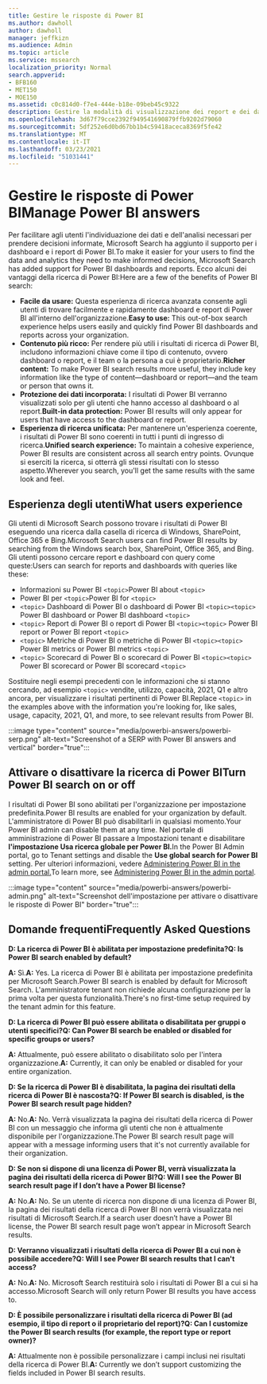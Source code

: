 ```yaml
---
title: Gestire le risposte di Power BI
ms.author: dawholl
author: dawholl
manager: jeffkizn
ms.audience: Admin
ms.topic: article
ms.service: mssearch
localization_priority: Normal
search.appverid:
- BFB160
- MET150
- MOE150
ms.assetid: c0c814d0-f7e4-444e-b18e-09beb45c9322
description: Gestire la modalità di visualizzazione dei report e dei dati di Power BI nei risultati della ricerca
ms.openlocfilehash: 3d67f79cce2392f949541690879ffb9202d79060
ms.sourcegitcommit: 5df252e6d0bd67bb1b4c59418aceca8369f5fe42
ms.translationtype: MT
ms.contentlocale: it-IT
ms.lasthandoff: 03/23/2021
ms.locfileid: "51031441"
---
```

# <a name="manage-power-bi-answers"></a><span data-ttu-id="e64d8-103">Gestire le risposte di Power BI</span><span class="sxs-lookup"><span data-stu-id="e64d8-103">Manage Power BI answers</span></span>

<span data-ttu-id="e64d8-104">Per facilitare agli utenti l'individuazione dei dati e dell'analisi necessari per prendere decisioni informate, Microsoft Search ha aggiunto il supporto per i dashboard e i report di Power BI.</span><span class="sxs-lookup"><span data-stu-id="e64d8-104">To make it easier for your users to find the data and analytics they need to make informed decisions, Microsoft Search has added support for Power BI dashboards and reports.</span></span> <span data-ttu-id="e64d8-105">Ecco alcuni dei vantaggi della ricerca di Power BI:</span><span class="sxs-lookup"><span data-stu-id="e64d8-105">Here are a few of the benefits of Power BI search:</span></span>

* <span data-ttu-id="e64d8-106">**Facile da usare:** Questa esperienza di ricerca avanzata consente agli utenti di trovare facilmente e rapidamente dashboard e report di Power BI all'interno dell'organizzazione.</span><span class="sxs-lookup"><span data-stu-id="e64d8-106">**Easy to use:** This out-of-box search experience helps users easily and quickly find Power BI dashboards and reports across your organization.</span></span>
* <span data-ttu-id="e64d8-107">**Contenuto più ricco:** Per rendere più utili i risultati di ricerca di Power BI, includono informazioni chiave come il tipo di contenuto, ovvero dashboard o report, e il team o la persona a cui è proprietario.</span><span class="sxs-lookup"><span data-stu-id="e64d8-107">**Richer content:** To make Power BI search results more useful, they include key information like the type of content—dashboard or report—and the team or person that owns it.</span></span>
* <span data-ttu-id="e64d8-108">**Protezione dei dati incorporata:** I risultati di Power BI verranno visualizzati solo per gli utenti che hanno accesso al dashboard o al report.</span><span class="sxs-lookup"><span data-stu-id="e64d8-108">**Built-in data protection:** Power BI results will only appear for users that have access to the dashboard or report.</span></span>
* <span data-ttu-id="e64d8-109">**Esperienza di ricerca unificata:** Per mantenere un'esperienza coerente, i risultati di Power BI sono coerenti in tutti i punti di ingresso di ricerca.</span><span class="sxs-lookup"><span data-stu-id="e64d8-109">**Unified search experience:** To maintain a cohesive experience, Power BI results are consistent across all search entry points.</span></span> <span data-ttu-id="e64d8-110">Ovunque si eserciti la ricerca, si otterrà gli stessi risultati con lo stesso aspetto.</span><span class="sxs-lookup"><span data-stu-id="e64d8-110">Wherever you search, you'll get the same results with the same look and feel.</span></span>

## <a name="what-users-experience"></a><span data-ttu-id="e64d8-111">Esperienza degli utenti</span><span class="sxs-lookup"><span data-stu-id="e64d8-111">What users experience</span></span>

<span data-ttu-id="e64d8-112">Gli utenti di Microsoft Search possono trovare i risultati di Power BI eseguendo una ricerca dalla casella di ricerca di Windows, SharePoint, Office 365 e Bing.</span><span class="sxs-lookup"><span data-stu-id="e64d8-112">Microsoft Search users can find Power BI results by searching from the Windows search box, SharePoint, Office 365, and Bing.</span></span> <span data-ttu-id="e64d8-113">Gli utenti possono cercare report e dashboard con query come queste:</span><span class="sxs-lookup"><span data-stu-id="e64d8-113">Users can search for reports and dashboards with queries like these:</span></span>

* <span data-ttu-id="e64d8-114">Informazioni su Power BI `<topic>`</span><span class="sxs-lookup"><span data-stu-id="e64d8-114">Power BI about `<topic>`</span></span>
* <span data-ttu-id="e64d8-115">Power BI per `<topic>`</span><span class="sxs-lookup"><span data-stu-id="e64d8-115">Power BI for `<topic>`</span></span>
* <span data-ttu-id="e64d8-116">`<topic>` Dashboard di Power BI o dashboard di Power BI `<topic>`</span><span class="sxs-lookup"><span data-stu-id="e64d8-116">`<topic>` Power BI dashboard or Power BI dashboard `<topic>`</span></span>
* <span data-ttu-id="e64d8-117">`<topic>` Report di Power BI o report di Power BI `<topic>`</span><span class="sxs-lookup"><span data-stu-id="e64d8-117">`<topic>` Power BI report or Power BI report `<topic>`</span></span>
* <span data-ttu-id="e64d8-118">`<topic>` Metriche di Power BI o metriche di Power BI `<topic>`</span><span class="sxs-lookup"><span data-stu-id="e64d8-118">`<topic>` Power BI metrics or Power BI metrics `<topic>`</span></span>
* <span data-ttu-id="e64d8-119">`<topic>` Scorecard di Power BI o scorecard di Power BI `<topic>`</span><span class="sxs-lookup"><span data-stu-id="e64d8-119">`<topic>` Power BI scorecard or Power BI scorecard `<topic>`</span></span>

<span data-ttu-id="e64d8-120">Sostituire negli esempi precedenti con le informazioni che si stanno cercando, ad esempio `<topic>` vendite, utilizzo, capacità, 2021, Q1 e altro ancora, per visualizzare i risultati pertinenti di Power BI.</span><span class="sxs-lookup"><span data-stu-id="e64d8-120">Replace `<topic>` in the examples above with the information you're looking for, like sales, usage, capacity, 2021, Q1, and more, to see relevant results from Power BI.</span></span>

:::image type="content" source="media/powerbi-answers/powerbi-serp.png" alt-text="Screenshot of a SERP with Power BI answers and vertical" border="true":::

## <a name="turn-power-bi-search-on-or-off"></a><span data-ttu-id="e64d8-122">Attivare o disattivare la ricerca di Power BI</span><span class="sxs-lookup"><span data-stu-id="e64d8-122">Turn Power BI search on or off</span></span>

<span data-ttu-id="e64d8-123">I risultati di Power BI sono abilitati per l'organizzazione per impostazione predefinita.</span><span class="sxs-lookup"><span data-stu-id="e64d8-123">Power BI results are enabled for your organization by default.</span></span> <span data-ttu-id="e64d8-124">L'amministratore di Power BI può disabilitarli in qualsiasi momento.</span><span class="sxs-lookup"><span data-stu-id="e64d8-124">Your Power BI admin can disable them at any time.</span></span> <span data-ttu-id="e64d8-125">Nel portale di amministrazione di Power BI passare a Impostazioni tenant e disabilitare **l'impostazione Usa ricerca globale per Power BI.**</span><span class="sxs-lookup"><span data-stu-id="e64d8-125">In the Power BI Admin portal, go to Tenant settings and disable the **Use global search for Power BI** setting.</span></span> <span data-ttu-id="e64d8-126">Per ulteriori informazioni, vedere [Administering Power BI in the admin portal.](/power-bi/admin/service-admin-portal#use-global-search-for-power-bi-preview)</span><span class="sxs-lookup"><span data-stu-id="e64d8-126">To learn more, see [Administering Power BI in the admin portal](/power-bi/admin/service-admin-portal#use-global-search-for-power-bi-preview).</span></span>

:::image type="content" source="media/powerbi-answers/powerbi-admin.png" alt-text="Screenshot dell'impostazione per attivare o disattivare le risposte di Power BI" border="true":::

## <a name="frequently-asked-questions"></a><span data-ttu-id="e64d8-128">Domande frequenti</span><span class="sxs-lookup"><span data-stu-id="e64d8-128">Frequently Asked Questions</span></span>

<span data-ttu-id="e64d8-129">**D: La ricerca di Power BI è abilitata per impostazione predefinita?**</span><span class="sxs-lookup"><span data-stu-id="e64d8-129">**Q: Is Power BI search enabled by default?**</span></span>

<span data-ttu-id="e64d8-130">**A:** Sì.</span><span class="sxs-lookup"><span data-stu-id="e64d8-130">**A:** Yes.</span></span> <span data-ttu-id="e64d8-131">La ricerca di Power BI è abilitata per impostazione predefinita per Microsoft Search.</span><span class="sxs-lookup"><span data-stu-id="e64d8-131">Power BI search is enabled by default for Microsoft Search.</span></span> <span data-ttu-id="e64d8-132">L'amministratore tenant non richiede alcuna configurazione per la prima volta per questa funzionalità.</span><span class="sxs-lookup"><span data-stu-id="e64d8-132">There's no first-time setup required by the tenant admin for this feature.</span></span>

<span data-ttu-id="e64d8-133">**D: La ricerca di Power BI può essere abilitata o disabilitata per gruppi o utenti specifici?**</span><span class="sxs-lookup"><span data-stu-id="e64d8-133">**Q: Can Power BI search be enabled or disabled for specific groups or users?**</span></span>

<span data-ttu-id="e64d8-134">**A:** Attualmente, può essere abilitato o disabilitato solo per l'intera organizzazione.</span><span class="sxs-lookup"><span data-stu-id="e64d8-134">**A:** Currently, it can only be enabled or disabled for your entire organization.</span></span>

<span data-ttu-id="e64d8-135">**D: Se la ricerca di Power BI è disabilitata, la pagina dei risultati della ricerca di Power BI è nascosta?**</span><span class="sxs-lookup"><span data-stu-id="e64d8-135">**Q: If Power BI search is disabled, is the Power BI search result page hidden?**</span></span>

<span data-ttu-id="e64d8-136">**A:** No.</span><span class="sxs-lookup"><span data-stu-id="e64d8-136">**A:** No.</span></span> <span data-ttu-id="e64d8-137">Verrà visualizzata la pagina dei risultati della ricerca di Power BI con un messaggio che informa gli utenti che non è attualmente disponibile per l'organizzazione.</span><span class="sxs-lookup"><span data-stu-id="e64d8-137">The Power BI search result page will appear with a message informing users that it's not currently available for their organization.</span></span>

<span data-ttu-id="e64d8-138">**D: Se non si dispone di una licenza di Power BI, verrà visualizzata la pagina dei risultati della ricerca di Power BI?**</span><span class="sxs-lookup"><span data-stu-id="e64d8-138">**Q: Will I see the Power BI search result page if I don’t have a Power BI license?**</span></span>

<span data-ttu-id="e64d8-139">**A:** No.</span><span class="sxs-lookup"><span data-stu-id="e64d8-139">**A:** No.</span></span> <span data-ttu-id="e64d8-140">Se un utente di ricerca non dispone di una licenza di Power BI, la pagina dei risultati della ricerca di Power BI non verrà visualizzata nei risultati di Microsoft Search.</span><span class="sxs-lookup"><span data-stu-id="e64d8-140">If a search user doesn’t have a Power BI license, the Power BI search result page won’t appear in Microsoft Search results.</span></span>

<span data-ttu-id="e64d8-141">**D: Verranno visualizzati i risultati della ricerca di Power BI a cui non è possibile accedere?**</span><span class="sxs-lookup"><span data-stu-id="e64d8-141">**Q: Will I see Power BI search results that I can't access?**</span></span>

<span data-ttu-id="e64d8-142">**A:** No.</span><span class="sxs-lookup"><span data-stu-id="e64d8-142">**A:** No.</span></span> <span data-ttu-id="e64d8-143">Microsoft Search restituirà solo i risultati di Power BI a cui si ha accesso.</span><span class="sxs-lookup"><span data-stu-id="e64d8-143">Microsoft Search will only return Power BI results you have access to.</span></span>

<span data-ttu-id="e64d8-144">**D: È possibile personalizzare i risultati della ricerca di Power BI (ad esempio, il tipo di report o il proprietario del report)?**</span><span class="sxs-lookup"><span data-stu-id="e64d8-144">**Q: Can I customize the Power BI search results (for example, the report type or report owner)?**</span></span>

<span data-ttu-id="e64d8-145">**A:** Attualmente non è possibile personalizzare i campi inclusi nei risultati della ricerca di Power BI.</span><span class="sxs-lookup"><span data-stu-id="e64d8-145">**A:** Currently we don’t support customizing the fields included in Power BI search results.</span></span>